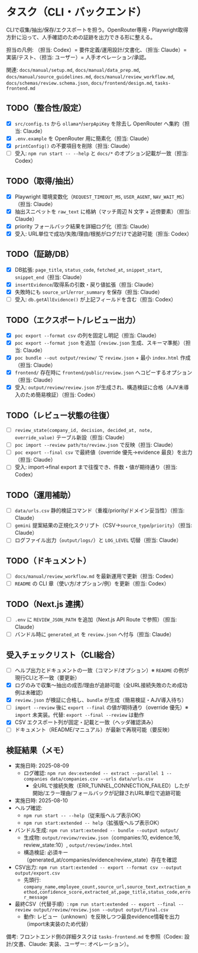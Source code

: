 # タスク（CLI・バックエンド）

CLIで収集/抽出/保存/エクスポートを担う。OpenRouter専用・Playwright取得方針に沿って、人手確認のための証跡を出力できる形に整える。

担当の凡例: （担当: Codex）= 要件定義/運用設計/文書化、（担当: Claude）= 実装/テスト、（担当: ユーザー）= 人手オペレーション/承認。

関連: `docs/manual/setup.md`, `docs/manual/data_prep.md`, `docs/manual/source_guidelines.md`, `docs/manual/review_workflow.md`, `docs/schemas/review.schema.json`, `docs/frontend/design.md`, `tasks-frontend.md`

## TODO（整合性/設定）
- [x] `src/config.ts` から `ollama*`/`serpApiKey` を除去し OpenRouter へ集約（担当: Claude）
- [x] `.env.example` を OpenRouter 用に簡素化（担当: Claude）
- [x] `printConfig()` の不要項目を削除（担当: Claude）
- [ ] 受入: `npm run start -- --help` と `docs/*` のオプション記載が一致（担当: Codex）

## TODO（取得/抽出）
- [x] Playwright 環境変数化（`REQUEST_TIMEOUT_MS`, `USER_AGENT`, `NAV_WAIT_MS`）（担当: Claude）
- [x] 抽出スニペットを `raw_text` に格納（マッチ周辺 N 文字 + 近傍要素）（担当: Claude）
- [x] priority フォールバック結果を詳細ログ化（担当: Claude）
- [x] 受入: URL単位で成功/失敗/理由/根拠がログだけで追跡可能（担当: Codex）

## TODO（証跡/DB）
- [x] DB拡張: `page_title`, `status_code`, `fetched_at`, `snippet_start`, `snippet_end`（担当: Claude）
- [x] `insertEvidence`/取得系の引数・戻り値拡張（担当: Claude）
- [x] 失敗時にも `source_url`/`error_summary` を保存（担当: Claude）
- [ ] 受入: `db.getAllEvidence()` が上記フィールドを含む（担当: Codex）

## TODO（エクスポート/レビュー出力）
- [x] `poc export --format csv` の列を固定し明記（担当: Claude）
- [x] `poc export --format json` を追加（`review.json` 生成、スキーマ準拠）（担当: Claude）
- [x] `poc bundle --out output/review/` で `review.json` + 最小 `index.html` 作成（担当: Claude）
- [x] `frontend/` 存在時に `frontend/public/review.json` へコピーするオプション（担当: Claude）
- [x] 受入: `output/review/review.json` が生成され、構造検証に合格（AJV未導入のため簡易検証）（担当: Codex）

## TODO（レビュー状態の往復）
- [ ] `review_state(company_id, decision, decided_at, note, override_value)` テーブル新設（担当: Claude）
- [ ] `poc import --review path/to/review.json` で反映（担当: Claude）
- [ ] `poc export --final csv` で最終値（override 優先→evidence 最良）を出力（担当: Claude）
- [ ] 受入: import→final export まで往復でき、件数・値が期待通り（担当: Codex）

## TODO（運用補助）
- [ ] `data/urls.csv` 静的検証コマンド（重複/priority/ドメイン妥当性）（担当: Claude）
- [ ] `gemini` 提案結果の正規化スクリプト（CSV→`source_type`/`priority`）（担当: Claude）
- [ ] ログファイル出力（`output/logs/`）と `LOG_LEVEL` 切替（担当: Claude）

## TODO（ドキュメント）
- [ ] `docs/manual/review_workflow.md` を最新運用で更新（担当: Codex）
- [ ] `README` の CLI 章（使い方/オプション/例）を更新（担当: Codex）

## TODO（Next.js 連携）
- [ ] `.env` に `REVIEW_JSON_PATH` を追加（Next.js API Route で参照）（担当: Claude）
- [ ] バンドル時に `generated_at` を `review.json` へ付与（担当: Claude）

## 受入チェックリスト（CLI総合）
- [ ] ヘルプ出力とドキュメントの一致（コマンド/オプション）※ `README` の例が現行CLIと不一致（要更新）
- [x] ログのみで収集〜抽出の成否/理由が追跡可能（全URL接続失敗のため成功例は未確認）
- [x] `review.json` が検証に合格し、`bundle` が生成（簡易検証・AJV導入待ち）
- [ ] `import --review` 後に `export --final` の値が期待通り（override 優先）※ `import` 未実装。代替: `export --final --review` は動作
- [x] CSV エクスポート列が固定・記載と一致（ヘッダ確認済み）
- [ ] ドキュメント（README/マニュアル）が最新で再現可能（要反映）

## 検証結果（メモ）
- 実施日時: 2025-08-09
  - ログ確認: `npm run dev:extended -- extract --parallel 1 --companies data/companies.csv --urls data/urls.csv`
    - 全URLで接続失敗（ERR_TUNNEL_CONNECTION_FAILED）したが開始/エラー理由/フォールバックが記録されURL単位で追跡可能
- 実施日時: 2025-08-10
- ヘルプ確認:
  - `npm run start -- --help`（従来版ヘルプ表示OK）
  - `npm run start:extended -- help`（拡張版ヘルプ表示OK）
- バンドル生成: `npm run start:extended -- bundle --output output/`
  - 生成物: `output/review/review.json`（companies:10, evidence:16, review_state:10）, `output/review/index.html`
  - 構造検証: 必須キー（generated_at/companies/evidence/review_state）存在を確認
- CSV出力: `npm run start:extended -- export --format csv --output output/export.csv`
  - 先頭行: `company_name,employee_count,source_url,source_text,extraction_method,confidence_score,extracted_at,page_title,status_code,error_message`
- 最終CSV（代替手順）: `npm run start:extended -- export --final --review output/review/review.json --output output/final.csv`
  - 動作: レビュー（unknown）を反映しつつ最良evidence情報を出力（import未実装のため代替）

備考: フロントエンド側の詳細タスクは `tasks-frontend.md` を参照（Codex: 設計/文書、Claude: 実装、ユーザー: オペレーション）。
